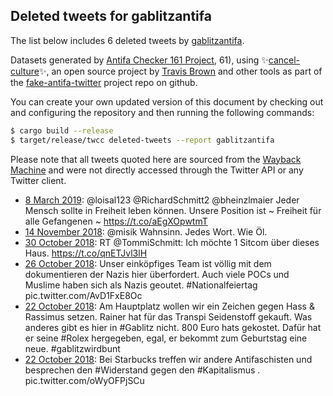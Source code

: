 ## Deleted tweets for gablitzantifa

The list below includes 6 deleted tweets by
[gablitzantifa](https://twitter.com/gablitzantifa).



Datasets generated by [Antifa Checker 161 Project](https://twitter.com/antifacheck161), 61), using ✨[cancel-culture](https://github.com/travisbrown/cancel-culture)✨, an open source project by 
[Travis Brown](https://twitter.com/travisbrown) and other tools as part of the 
[fake-antifa-twitter](https://github.com/antifacheck161/fake-antifa-twitter) project repo on github.

You can create your own updated version of this document by checking out and configuring the
repository and then running the following commands:

```bash
$ cargo build --release
$ target/release/twcc deleted-tweets --report gablitzantifa
```

Please note that all tweets quoted here are sourced from the
[Wayback Machine](https://web.archive.org) and were not directly accessed through the Twitter API or
any Twitter client.

* [ 8 March 2019](https://web.archive.org/web/20190308095434/https://twitter.com/gablitzantifa/status/1103957170624872449): @loisal123 @RichardSchmitt2 @bheinzlmaier Jeder Mensch sollte in Freiheit leben können. Unsere Position ist ~ Freiheit für alle Gefangenen ~ https://t.co/aEgXOpwtmT <!--1103957170624872449-->
* [14 November 2018](https://web.archive.org/web/20181114204543/https://twitter.com/gablitzantifa/status/1062808821196718080): @misik Wahnsinn. Jedes Wort. Wie Öl. <!--1062808821196718080-->
* [30 October 2018](https://web.archive.org/web/20181030103651/https://twitter.com/gablitzantifa/status/1057219776878178304): RT @TommiSchmitt: Ich möchte 1 Sitcom über dieses Haus. https://t.co/qnETJvl3lH <!--1057219776878178304-->
* [26 October 2018](https://web.archive.org/web/20181026131813/https://twitter.com/gablitzantifa/status/1055810154069966848): Unser einköpfiges Team ist völlig mit dem dokumentieren der Nazis hier überfordert. Auch viele POCs und Muslime haben sich als Nazis geoutet.  #Nationalfeiertag  pic.twitter.com/AvD1FxE8Oc <!--1055810154069966848-->
* [22 October 2018](https://web.archive.org/web/20181022121501/https://twitter.com/gablitzantifa/status/1054345378412326918): Am Hauptplatz wollen wir ein Zeichen gegen Hass &amp; Rassimus setzen. Rainer hat für das Transpi Seidenstoff gekauft. Was anderes gibt es hier in #Gablitz nicht. 800 Euro hats gekostet. Dafür hat er seine #Rolex hergegeben, egal, er bekommt zum Geburtstag eine neue. #gablitzwirdbunt <!--1054345378412326918-->
* [22 October 2018](https://web.archive.org/web/20181025222321/https://twitter.com/gablitzantifa/status/1054315366896336902): Bei Starbucks treffen wir andere Antifaschisten und besprechen den  #Widerstand  gegen den  #Kapitalismus . pic.twitter.com/oWyOFPjSCu <!--1054315366896336902-->
